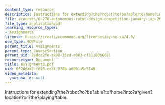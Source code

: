 ```yaml
---
content_type: resource
description: Instructions for extending?the?robot?to?be?able?to?home?into?a?given?location?on?the?playing?table.
file: /courses/6-270-autonomous-robot-design-competition-january-iap-2005/6528eba8fe28ee3b078bad061a5c5140_assignment3.pdf
file_type: application/pdf
learning_resource_types:
- Assignments
license: https://creativecommons.org/licenses/by-nc-sa/4.0/
ocw_type: OCWFile
parent_title: Assignments
parent_type: CourseSection
parent_uid: 2edcc2fe-e898-35cd-a003-cf31180b6881
resourcetype: Document
title: assignment3.pdf
uid: 6528eba8-fe28-ee3b-078b-ad061a5c5140
video_metadata:
  youtube_id: null
---
```

Instructions for extending?the?robot?to?be?able?to?home?into?a?given?location?on?the?playing?table.